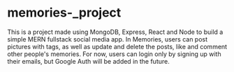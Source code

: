 # memories-_project

This is a project made using MongoDB, Express, React and Node to build a simple MERN fullstack social media app.
In Memories, users can post pictures with tags, as well as update and delete the posts, like and comment other people's memories.
For now, users can login only by signing up with their emails, but Google Auth will be added in the future.
